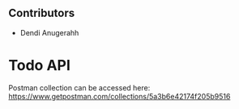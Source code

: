 ## Contributors

- Dendi Anugerahh

# Todo API

Postman collection can be accessed here: https://www.getpostman.com/collections/5a3b6e42174f205b9516
